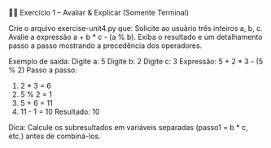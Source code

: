 🏋️‍♂️ Exercício 1 – Avaliar & Explicar (Somente Terminal)

Crie o arquivo exercise-unit4.py que:
Solicite ao usuário três inteiros a, b, c.
Avalie a expressão a + b * c - (a % b).
Exiba o resultado e um detalhamento passo a passo mostrando a precedência dos operadores.

Exemplo de saída:
Digite a: 5
Digite b: 2
Digite c: 3
Expressão: 5 + 2 * 3 - (5 % 2)
Passo a passo:
  1) 2 * 3  = 6
  2) 5 % 2  = 1
  3) 5 + 6  = 11
  4) 11 - 1 = 10
Resultado: 10


Dica: Calcule os subresultados em variáveis separadas (passo1 = b * c, etc.) antes de combiná-los.
